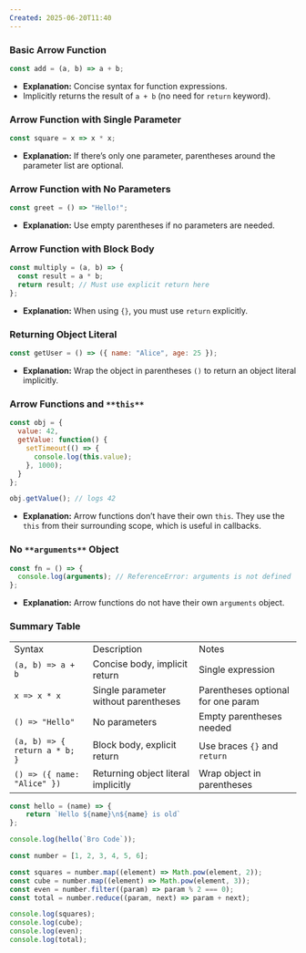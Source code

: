 ```yaml
---
Created: 2025-06-20T11:40
---
```

### **Basic Arrow Function**

```JavaScript
const add = (a, b) => a + b;
```

- **Explanation:** Concise syntax for function expressions.
- Implicitly returns the result of `a + b` (no need for `return` keyword).

  

### **Arrow Function with Single Parameter**

```JavaScript
const square = x => x * x;
```

- **Explanation:** If there’s only one parameter, parentheses around the parameter list are optional.

  

### **Arrow Function with No Parameters**

```JavaScript
const greet = () => "Hello!";
```

- **Explanation:** Use empty parentheses if no parameters are needed.

  

### **Arrow Function with Block Body**

```JavaScript
const multiply = (a, b) => {
  const result = a * b;
  return result; // Must use explicit return here
};
```

- **Explanation:** When using `{}`, you must use `return` explicitly.

  

### **Returning Object Literal**

```JavaScript
const getUser = () => ({ name: "Alice", age: 25 });
```

- **Explanation:** Wrap the object in parentheses `()` to return an object literal implicitly.

  

### **Arrow Functions and** `**this**`

```JavaScript
const obj = {
  value: 42,
  getValue: function() {
    setTimeout(() => {
      console.log(this.value);
    }, 1000);
  }
};

obj.getValue(); // logs 42
```

- **Explanation:** Arrow functions don’t have their own `this`. They use the `this` from their surrounding scope, which is useful in callbacks.

  

### **No** `**arguments**` **Object**

```JavaScript
const fn = () => {
  console.log(arguments); // ReferenceError: arguments is not defined
};
```

- **Explanation:** Arrow functions do not have their own `arguments` object.

  

### Summary Table

|   |   |   |
|---|---|---|
|Syntax|Description|Notes|
|`(a, b) => a + b`|Concise body, implicit return|Single expression|
|`x => x * x`|Single parameter without parentheses|Parentheses optional for one param|
|`() => "Hello"`|No parameters|Empty parentheses needed|
|`(a, b) => { return a * b; }`|Block body, explicit return|Use braces `{}` and `return`|
|`() => ({ name: "Alice" })`|Returning object literal implicitly|Wrap object in parentheses|

  

```JavaScript
const hello = (name) => {
    return `Hello ${name}\n${name} is old`    
};

console.log(hello(`Bro Code`));
```

  

```JavaScript
const number = [1, 2, 3, 4, 5, 6];

const squares = number.map((element) => Math.pow(element, 2));
const cube = number.map((element) => Math.pow(element, 3));
const even = number.filter((param) => param % 2 === 0);
const total = number.reduce((param, next) => param + next);

console.log(squares);
console.log(cube);
console.log(even);
console.log(total);
```